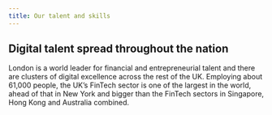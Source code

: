 ```yaml
---
title: Our talent and skills
---
```


## Digital talent spread throughout the nation

London is a world leader for financial and entrepreneurial talent and there are clusters of digital excellence across the rest of the UK. Employing about 61,000 people, the UK’s FinTech sector is one of the largest in the world, ahead of that in New York and bigger than the FinTech sectors in Singapore, Hong Kong and Australia combined. 
